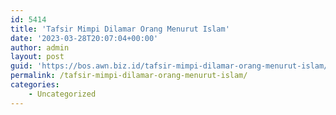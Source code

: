```yaml
---
id: 5414
title: 'Tafsir Mimpi Dilamar Orang Menurut Islam'
date: '2023-03-28T20:07:04+00:00'
author: admin
layout: post
guid: 'https://bos.awn.biz.id/tafsir-mimpi-dilamar-orang-menurut-islam/'
permalink: /tafsir-mimpi-dilamar-orang-menurut-islam/
categories:
    - Uncategorized
---
```


